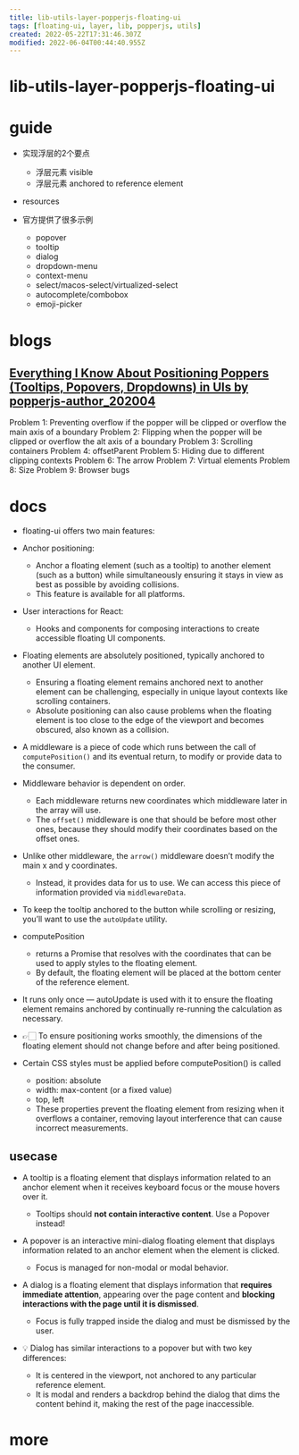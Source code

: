 ```yaml
---
title: lib-utils-layer-popperjs-floating-ui
tags: [floating-ui, layer, lib, popperjs, utils]
created: 2022-05-22T17:31:46.307Z
modified: 2022-06-04T00:44:40.955Z
---
```


# lib-utils-layer-popperjs-floating-ui

# guide

- 实现浮层的2个要点
  - 浮层元素 visible
  - 浮层元素 anchored to reference element

- resources

- 官方提供了很多示例
  - popover
  - tooltip
  - dialog
  - dropdown-menu
  - context-menu
  - select/macos-select/virtualized-select
  - autocomplete/combobox
  - emoji-picker
# blogs

## [Everything I Know About Positioning Poppers (Tooltips, Popovers, Dropdowns) in UIs by popperjs-author_202004](https://dev.to/atomiks/everything-i-know-about-positioning-poppers-tooltips-popovers-dropdowns-in-uis-3nkl)

Problem 1: Preventing overflow if the popper will be clipped or overflow the main axis of a boundary
Problem 2: Flipping when the popper will be clipped or overflow the alt axis of a boundary
Problem 3: Scrolling containers
Problem 4: offsetParent
Problem 5: Hiding due to different clipping contexts
Problem 6: The arrow
Problem 7: Virtual elements
Problem 8: Size
Problem 9: Browser bugs

# docs
- floating-ui offers two main features:
- Anchor positioning: 
  - Anchor a floating element (such as a tooltip) to another element (such as a button) while simultaneously ensuring it stays in view as best as possible by avoiding collisions. 
  - This feature is available for all platforms.
- User interactions for React:
  - Hooks and components for composing interactions to create accessible floating UI components.

- Floating elements are absolutely positioned, typically anchored to another UI element. 
  - Ensuring a floating element remains anchored next to another element can be challenging, especially in unique layout contexts like scrolling containers.
  - Absolute positioning can also cause problems when the floating element is too close to the edge of the viewport and becomes obscured, also known as a collision. 

- A middleware is a piece of code which runs between the call of `computePosition()` and its eventual return, to modify or provide data to the consumer.

- Middleware behavior is dependent on order. 
  - Each middleware returns new coordinates which middleware later in the array will use. 
  - The `offset()` middleware is one that should be before most other ones, because they should modify their coordinates based on the offset ones.

- Unlike other middleware, the `arrow()` middleware doesn’t modify the main x and y coordinates. 
  - Instead, it provides data for us to use. We can access this piece of information provided via `middlewareData`.

- To keep the tooltip anchored to the button while scrolling or resizing, you’ll want to use the `autoUpdate` utility.

- computePosition
  - returns a Promise that resolves with the coordinates that can be used to apply styles to the floating element.
  - By default, the floating element will be placed at the bottom center of the reference element.
- It runs only once — autoUpdate is used with it to ensure the floating element remains anchored by continually re-running the calculation as necessary.

- 👉🏻 To ensure positioning works smoothly, the dimensions of the floating element should not change before and after being positioned.
- Certain CSS styles must be applied before computePosition() is called
  - position: absolute
  - width: max-content (or a fixed value)
  - top, left
  - These properties prevent the floating element from resizing when it overflows a container, removing layout interference that can cause incorrect measurements.

## usecase

- A tooltip is a floating element that displays information related to an anchor element when it receives keyboard focus or the mouse hovers over it.
  - Tooltips should **not contain interactive content**. Use a Popover instead!

- A popover is an interactive mini-dialog floating element that displays information related to an anchor element when the element is clicked.
  - Focus is managed for non-modal or modal behavior.

- A dialog is a floating element that displays information that **requires immediate attention**, appearing over the page content and **blocking interactions with the page until it is dismissed**.
  - Focus is fully trapped inside the dialog and must be dismissed by the user.

- 💡 Dialog has similar interactions to a popover but with two key differences:
  - It is centered in the viewport, not anchored to any particular reference element.
  - It is modal and renders a backdrop behind the dialog that dims the content behind it, making the rest of the page inaccessible.
# more
